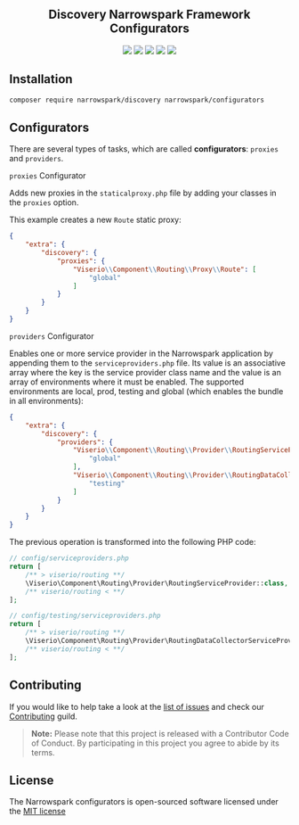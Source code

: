 <h2 align="center">Discovery Narrowspark Framework Configurators</h2>
<p align="center">
    <a href="https://github.com/narrowspark/configurators/releases"><img src="https://img.shields.io/packagist/v/narrowspark/configurators.svg?style=flat-square"></a>
    <a href="https://php.net/"><img src="https://img.shields.io/badge/php-%5E7.2.0-8892BF.svg?style=flat-square"></a>
    <a href="https://travis-ci.org/narrowspark/configurators"><img src="https://img.shields.io/travis/rust-lang/rust/master.svg?style=flat-square"></a>
    <a href="https://codecov.io/gh/narrowspark/configurators"><img src="https://img.shields.io/codecov/c/github/narrowspark/configurators/master.svg?style=flat-square"></a>
    <a href="http://opensource.org/licenses/MIT"><img src="https://img.shields.io/badge/license-MIT-brightgreen.svg?style=flat-square"></a>
</p>

Installation
------------

```bash
composer require narrowspark/discovery narrowspark/configurators
```

Configurators
-------------
There are several types of tasks, which are called **configurators**:
`proxies` and `providers`.

`proxies` Configurator

Adds new proxies in the `staticalproxy.php` file by adding your
classes in the `proxies` option.

This example creates a new `Route` static proxy:

```json
{   
    "extra": {
        "discovery": {
            "proxies": {
                "Viserio\\Component\\Routing\\Proxy\\Route": [
                    "global"
                ]
            }
        }
    }
}
```

`providers` Configurator

Enables one or more service provider in the Narrowspark application by appending them to the `serviceproviders.php` file.
Its value is an associative array where the key is the service provider class name and the value is an array of environments where it must be enabled.
The supported environments are local, prod, testing and global (which enables the bundle in all environments):

```json
{   
    "extra": {
        "discovery": {
            "providers": {
                "Viserio\\Component\\Routing\\Provider\\RoutingServiceProvider": [
                    "global"
                ],
                "Viserio\\Component\\Routing\\Provider\\RoutingDataCollectorServiceProvider": [
                    "testing"
                ]
            }
        }
    }
}
```

The previous operation is transformed into the following PHP code:

```php
// config/serviceproviders.php
return [
    /** > viserio/routing **/
    \Viserio\Component\Routing\Provider\RoutingServiceProvider::class,
    /** viserio/routing < **/
];

// config/testing/serviceproviders.php
return [
    /** > viserio/routing **/
    \Viserio\Component\Routing\Provider\RoutingDataCollectorServiceProvider::class,
    /** viserio/routing < **/
];
```

Contributing
------------

If you would like to help take a look at the [list of issues](http://github.com/narrowspark/configurators/issues) and check our [Contributing](CONTRIBUTING.md) guild.

> **Note:** Please note that this project is released with a Contributor Code of Conduct. By participating in this project you agree to abide by its terms.

License
---------------

The Narrowspark configurators is open-sourced software licensed under the [MIT license](http://opensource.org/licenses/MIT)

[1]: http://github.com/jshttp/mime-db